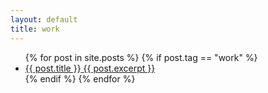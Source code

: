 ```yaml
---
layout: default
title: work
---
```

<ul class="posts">
{% for post in site.posts %}
  {% if post.tag == "work" %}
  <li class="post {{ post.category }}">	
    <a href="{{ post.url }}">
      <span class="b m0">{{ post.title }}</span>
      <!-- <span class="meta h4 b">{{ post.date | date: "%A %-d %B %Y" }}</span> -->
      {{ post.excerpt }}
    </a>
  </li>
  {% endif %}
{% endfor %}
</ul>